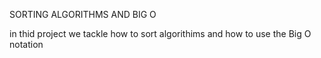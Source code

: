 SORTING ALGORITHMS AND BIG O

in thid project we tackle how to sort algorithims and how to use the Big O notation
